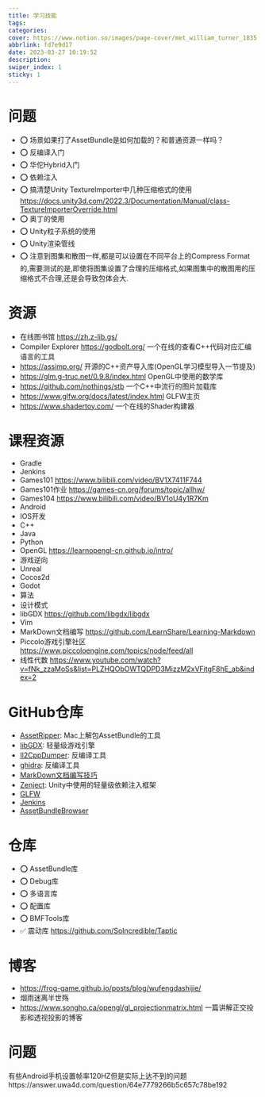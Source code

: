 ```yaml
---
title: 学习技能
tags:
categories:
cover: https://www.notion.so/images/page-cover/met_william_turner_1835.jpg
abbrlink: fd7e9d17
date: 2023-03-27 10:19:52
description:
swiper_index: 1
sticky: 1
---
```


# 问题

- ⭕️ 场景如果打了AssetBundle是如何加载的？和普通资源一样吗？
- ⭕️ 反编译入门
- ⭕️ 华佗Hybrid入门
- ⭕️ 依赖注入
- ⭕️ 搞清楚Unity TextureImporter中几种压缩格式的使用 https://docs.unity3d.com/2022.3/Documentation/Manual/class-TextureImporterOverride.html
- ⭕️ 奥丁的使用
- ⭕️ Unity粒子系统的使用
- ⭕️ Unity渲染管线
- ⭕️ 注意到图集和散图一样,都是可以设置在不同平台上的Compress Format的,需要测试的是,即使将图集设置了合理的压缩格式,如果图集中的散图用的压缩格式不合理,还是会导致包体会大.

# 资源

- 在线图书馆 https://zh.z-lib.gs/
- Compiler Explorer https://godbolt.org/ 一个在线的查看C++代码对应汇编语言的工具
- https://assimp.org/ 开源的C++资产导入库(OpenGL学习模型导入一节提及)
- https://glm.g-truc.net/0.9.8/index.html OpenGL中使用的数学库
- https://github.com/nothings/stb 一个C++中流行的图片加载库
- https://www.glfw.org/docs/latest/index.html GLFW主页
- https://www.shadertoy.com/ 一个在线的Shader构建器

# 课程资源

- Gradle
- Jenkins
- Games101 https://www.bilibili.com/video/BV1X7411F744
- Games101作业 https://games-cn.org/forums/topic/allhw/
- Games104 https://www.bilibili.com/video/BV1oU4y1R7Km
- Android
- IOS开发
- C++
- Java
- Python
- OpenGL https://learnopengl-cn.github.io/intro/
- 游戏逆向
- Unreal
- Cocos2d
- Godot
- 算法
- 设计模式
- libGDX https://github.com/libgdx/libgdx
- Vim
- MarkDown文档编写 https://github.com/LearnShare/Learning-Markdown
- Piccolo游戏引擎社区 https://www.piccoloengine.com/topics/node/feed/all
- 线性代数 https://www.youtube.com/watch?v=fNk_zzaMoSs&list=PLZHQObOWTQDPD3MizzM2xVFitgF8hE_ab&index=2
  
# GitHub仓库

- [AssetRipper](https://github.com/AssetRipper/AssetRipper): Mac上解包AssetBundle的工具
- [libGDX](https://github.com/libgdx/libgdx): 轻量级游戏引擎
- [Il2CppDumper](https://github.com/Perfare/Il2CppDumper): 反编译工具
- [ghidra](https://github.com/NationalSecurityAgency/ghidra): 反编译工具
- [MarkDown文档编写技巧](https://github.com/LearnShare/Learning-Markdown)
- [Zenject](https://github.com/modesttree/Zenject): Unity中使用的轻量级依赖注入框架
- [GLFW](https://github.com/glfw/glfw)
- [Jenkins](https://github.com/jenkinsci/jenkins)
- [AssetBundleBrowser](https://github.com/Unity-Technologies/AssetBundles-Browser)
# 仓库

- ⭕️ AssetBundle库
- ⭕️ Debug库
- ⭕️ 多语言库
- ⭕️ 配置库
- ⭕️ BMFTools库
- ✅ 震动库 https://github.com/SoIncredible/Taptic

# 博客

- https://frog-game.github.io/posts/blog/wufengdashijie/
- 烟雨迷离半世殇
- https://www.songho.ca/opengl/gl_projectionmatrix.html 一篇讲解正交投影和透视投影的博客

# 问题

有些Android手机设置帧率120HZ但是实际上达不到的问题https://answer.uwa4d.com/question/64e7779266b5c657c78be192